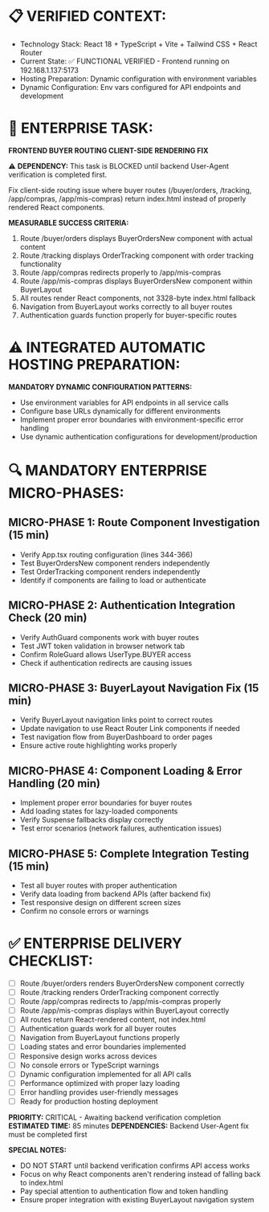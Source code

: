 # 📋 VERIFIED CONTEXT:
- Technology Stack: React 18 + TypeScript + Vite + Tailwind CSS + React Router
- Current State: ✅ FUNCTIONAL VERIFIED - Frontend running on 192.168.1.137:5173
- Hosting Preparation: Dynamic configuration with environment variables
- Dynamic Configuration: Env vars configured for API endpoints and development

# 🎯 ENTERPRISE TASK:
**FRONTEND BUYER ROUTING CLIENT-SIDE RENDERING FIX**

⚠️ **DEPENDENCY:** This task is BLOCKED until backend User-Agent verification is completed first.

Fix client-side routing issue where buyer routes (/buyer/orders, /tracking, /app/compras, /app/mis-compras) return index.html instead of properly rendered React components.

**MEASURABLE SUCCESS CRITERIA:**
1. Route /buyer/orders displays BuyerOrdersNew component with actual content
2. Route /tracking displays OrderTracking component with order tracking functionality
3. Route /app/compras redirects properly to /app/mis-compras
4. Route /app/mis-compras displays BuyerOrdersNew component within BuyerLayout
5. All routes render React components, not 3328-byte index.html fallback
6. Navigation from BuyerLayout works correctly to all buyer routes
7. Authentication guards function properly for buyer-specific routes

# ⚠️ INTEGRATED AUTOMATIC HOSTING PREPARATION:
**MANDATORY DYNAMIC CONFIGURATION PATTERNS:**
- Use environment variables for API endpoints in all service calls
- Configure base URLs dynamically for different environments
- Implement proper error boundaries with environment-specific error handling
- Use dynamic authentication configurations for development/production

# 🔍 MANDATORY ENTERPRISE MICRO-PHASES:

## MICRO-PHASE 1: Route Component Investigation (15 min)
- Verify App.tsx routing configuration (lines 344-366)
- Test BuyerOrdersNew component renders independently
- Test OrderTracking component renders independently
- Identify if components are failing to load or authenticate

## MICRO-PHASE 2: Authentication Integration Check (20 min)
- Verify AuthGuard components work with buyer routes
- Test JWT token validation in browser network tab
- Confirm RoleGuard allows UserType.BUYER access
- Check if authentication redirects are causing issues

## MICRO-PHASE 3: BuyerLayout Navigation Fix (15 min)
- Verify BuyerLayout navigation links point to correct routes
- Update navigation to use React Router Link components if needed
- Test navigation flow from BuyerDashboard to order pages
- Ensure active route highlighting works properly

## MICRO-PHASE 4: Component Loading & Error Handling (20 min)
- Implement proper error boundaries for buyer routes
- Add loading states for lazy-loaded components
- Verify Suspense fallbacks display correctly
- Test error scenarios (network failures, authentication issues)

## MICRO-PHASE 5: Complete Integration Testing (15 min)
- Test all buyer routes with proper authentication
- Verify data loading from backend APIs (after backend fix)
- Test responsive design on different screen sizes
- Confirm no console errors or warnings

# ✅ ENTERPRISE DELIVERY CHECKLIST:
- [ ] Route /buyer/orders renders BuyerOrdersNew component correctly
- [ ] Route /tracking renders OrderTracking component correctly
- [ ] Route /app/compras redirects to /app/mis-compras properly
- [ ] Route /app/mis-compras displays within BuyerLayout correctly
- [ ] All routes return React-rendered content, not index.html
- [ ] Authentication guards work for all buyer routes
- [ ] Navigation from BuyerLayout functions properly
- [ ] Loading states and error boundaries implemented
- [ ] Responsive design works across devices
- [ ] No console errors or TypeScript warnings
- [ ] Dynamic configuration implemented for all API calls
- [ ] Performance optimized with proper lazy loading
- [ ] Error handling provides user-friendly messages
- [ ] Ready for production hosting deployment

**PRIORITY:** CRITICAL - Awaiting backend verification completion
**ESTIMATED TIME:** 85 minutes
**DEPENDENCIES:** Backend User-Agent fix must be completed first

**SPECIAL NOTES:**
- DO NOT START until backend verification confirms API access works
- Focus on why React components aren't rendering instead of falling back to index.html
- Pay special attention to authentication flow and token handling
- Ensure proper integration with existing BuyerLayout navigation system